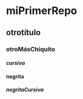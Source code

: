 # miPrimerRepo

## otrotítulo

### otroMásChiquito

#### *cursiva*
#### **negrita**
#### **_negritaCursiva_**

